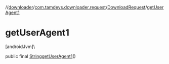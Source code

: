 //[downloader](../../../index.md)/[com.tamdevs.downloader.request](../index.md)/[DownloadRequest](index.md)/[getUserAgent1](get-user-agent1.md)

# getUserAgent1

[androidJvm]\

public final [String](https://developer.android.com/reference/kotlin/java/lang/String.html)[getUserAgent1](get-user-agent1.md)()
